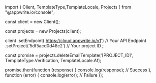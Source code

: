 import { Client, TemplateType,TemplateLocale, Projects } from "@appwrite.io/console";

const client = new Client();

const projects = new Projects(client);

client
    .setEndpoint('https://cloud.appwrite.io/v1') // Your API Endpoint
    .setProject('5df5acd0d48c2') // Your project ID
;

const promise = projects.deleteEmailTemplate('[PROJECT_ID]', TemplateType.Verification, TemplateLocale.Af);

promise.then(function (response) {
    console.log(response); // Success
}, function (error) {
    console.log(error); // Failure
});